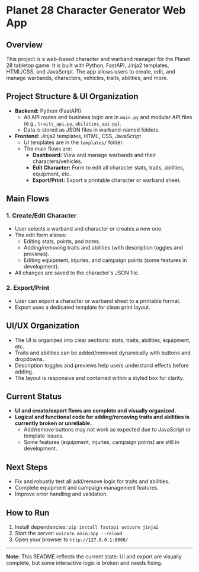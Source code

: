 # Planet 28 Character Generator Web App

## Overview
This project is a web-based character and warband manager for the Planet 28 tabletop game. It is built with Python, FastAPI, Jinja2 templates, HTML/CSS, and JavaScript. The app allows users to create, edit, and manage warbands, characters, vehicles, traits, abilities, and more.

## Project Structure & UI Organization
- **Backend:** Python (FastAPI)
  - All API routes and business logic are in `main.py` and modular API files (e.g., `traits_api.py`, `abilities_api.py`).
  - Data is stored as JSON files in warband-named folders.
- **Frontend:** Jinja2 templates, HTML, CSS, JavaScript
  - UI templates are in the `templates/` folder.
  - The main flows are:
    - **Dashboard:** View and manage warbands and their characters/vehicles.
    - **Edit Character:** Form to edit all character stats, traits, abilities, equipment, etc.
    - **Export/Print:** Export a printable character or warband sheet.

## Main Flows
### 1. Create/Edit Character
- User selects a warband and character or creates a new one.
- The edit form allows:
  - Editing stats, points, and notes.
  - Adding/removing traits and abilities (with description toggles and previews).
  - Editing equipment, injuries, and campaign points (some features in development).
- All changes are saved to the character's JSON file.

### 2. Export/Print
- User can export a character or warband sheet to a printable format.
- Export uses a dedicated template for clean print layout.

## UI/UX Organization
- The UI is organized into clear sections: stats, traits, abilities, equipment, etc.
- Traits and abilities can be added/removed dynamically with buttons and dropdowns.
- Description toggles and previews help users understand effects before adding.
- The layout is responsive and contained within a styled box for clarity.

## Current Status
- **UI and create/export flows are complete and visually organized.**
- **Logical and functional code for adding/removing traits and abilities is currently broken or unreliable.**
  - Add/remove buttons may not work as expected due to JavaScript or template issues.
  - Some features (equipment, injuries, campaign points) are still in development.

## Next Steps
- Fix and robustly test all add/remove logic for traits and abilities.
- Complete equipment and campaign management features.
- Improve error handling and validation.

## How to Run
1. Install dependencies: `pip install fastapi uvicorn jinja2`
2. Start the server: `uvicorn main:app --reload`
3. Open your browser to `http://127.0.0.1:8000/`

---
**Note:** This README reflects the current state: UI and export are visually complete, but some interactive logic is broken and needs fixing.
